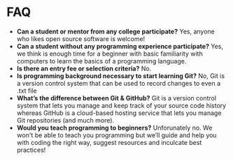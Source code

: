 # FAQ

* **Can a student or mentor from any college participate?** Yes, anyone who likes open source software is welcome! 
*  **Can a student without any programming experience participate?** Yes, we think is enough time for a beginner with basic familiarity with computers to learn the basics of a programming language. 
* **Is there an entry fee or selection criteria?** No. 
* **Is programming background necessary to start learning Git?** No, Git is a version control system that can be used to record changes to even a .txt file 
* **What’s the difference between Git & GitHub?** Git is a version control system that lets you manage and keep track of your source code history whereas GitHub is a cloud-based hosting service that lets you manage Git repositories \(and much more\). 
* **Would you teach programming to beginners?** Unforunately no. We won't be able to teach you programming but we’ll guide and help you with coding the right way, suggest resources and inculcate best practices! 

